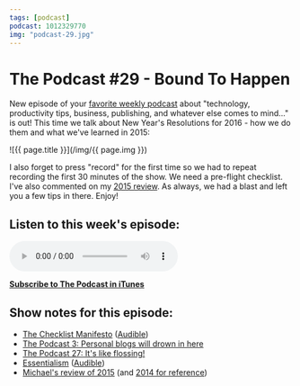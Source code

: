 ```yaml
---
tags: [podcast]
podcast: 1012329770
img: "podcast-29.jpg"
---
```


# The Podcast #29 - Bound To Happen

New episode of your [favorite weekly podcast][p] about "technology, productivity tips, business, publishing, and whatever else comes to mind..." is out! This time we talk about New Year's Resolutions for 2016 - how we do them and what we've learned in 2015:

<!--More-->

![{{ page.title }}](/img/{{ page.img }})

I also forget to press "record" for the first time so we had to repeat recording the first 30 minutes of the show. We need a pre-flight checklist. I've also commented on my [2015 review](/2015). As always, we had a blast and left you a few tips in there. Enjoy!

## Listen to this week's episode:

<audio controls>
<source src="https://files.nozbe.com/podcast/029.mp3" type="audio/mpeg">
</audio>

**[Subscribe to The Podcast in iTunes][i]**

## Show notes for this episode:

  * [The Checklist Manifesto](http://www.amazon.com/The-Checklist-Manifesto-Things-Right/dp/0312430000) ([Audible](http://www.audible.com/pd/Business/The-Checklist-Manifesto-Audiobook/B0030ZYDD2))
  * [The Podcast 3: Personal blogs will drown in here](/podcast-3)
  * [The Podcast 27: It's like flossing!](/podcast-27)
  * [Essentialism](http://www.amazon.com/Essentialism-The-Disciplined-Pursuit-Less/dp/0804137382) ([Audible](http://www.audible.com/pd/Self-Development/Essentialism-Audiobook/B00IWZ6XGA))
  * [Michael's review of 2015](/2015/) (and [2014 for reference](/2014/))

[e]: /podcast-29
[p]: /podcast
[n]: https://michael.gratis/nozbe
[r]: https://michael.gratis/radex
[i]: https://michael.gratis/thepodcast
